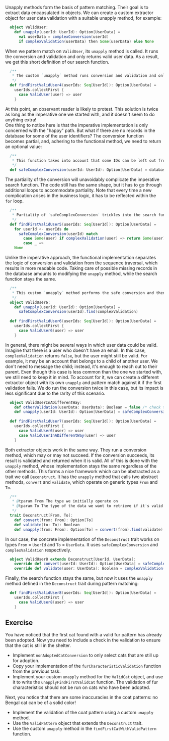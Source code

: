 Unapply methods form the basis of pattern matching.
Their goal is to extract data encapsulated in objects.
We can create a custom extractor object for user data validation with a suitable unapply method, for example:

```scala 3
  object ValidUser:
    def unapply(userId: UserId): Option[UserData] =
      val userData = complexConversion(userId)
      if complexValidation(userData) then Some(userData) else None
```

When we pattern match on `ValidUser`, its `unapply` method is called.
It runs the conversion and validation and only returns valid user data.
As a result, we get this short definition of our search function.

```scala 3
  /**
   * The custom `unapply` method runs conversion and validation and only returns valid user data.
   */
  def findFirstValidUser4(userIds: Seq[UserId]): Option[UserData] =
    userIds.collectFirst {
      case ValidUser(user) => user
    }
```

At this point, an observant reader is likely to protest.
This solution is twice as long as the imperative one we started with, and it doesn't seem to do anything extra!  
One thing to notice here is that the imperative implementation is only concerned with the "happy" path.
But what if there are no records in the database for some of the user identifiers?
The conversion function becomes partial, and, adhering to the functional method, we need to return an optional value:

```scala 3
  /** 
   * This function takes into account that some IDs can be left out from the database
   */
  def safeComplexConversion(userId: UserId): Option[UserData] = database.find(_.id == userId)
```

The partiality of the conversion will unavoidably complicate the imperative search function.
The code still has the same shape, but it has to go through additional loops to accommodate partiality.
Note that every time a new complication arises in the business logic, it has to be reflected within
the `for` loop.

```scala 3
  /**
   * Partiality of `safeComplexConversion` trickles into the search function. 
   */
  def findFirstValidUser5(userIds: Seq[UserId]): Option[UserData] =
    for userId <- userIds do
      safeComplexConversion(userId) match
        case Some(user) if complexValidation(user) => return Some(user)
        case _ =>
    None
```

Unlike the imperative approach, the functional implementation separates the logic of conversion and validation
from the sequence traversal, which results in more readable code.
Taking care of possible missing records in the database amounts to modifying the `unapply` method, while the
search function stays the same.

```scala 3
  /**
   * This custom `unapply` method performs the safe conversion and then validation.
   */
  object ValidUser6:
    def unapply(userId: UserId): Option[UserData] =
      safeComplexConversion(userId).find(complexValidation)
  
  def findFirstValidUser6(userIds: Seq[UserId]): Option[UserData] =
    userIds.collectFirst {
      case ValidUser6(user) => user
    }
```

In general, there might be several ways in which user data could be valid.
Imagine that there is a user who doesn't have an email.
In this case, `complexValidation` returns `false`, but the user might still be valid.
For example, it may be an account that belongs to a child of another user.
We don't need to message the child; instead, it's enough to reach out to their parent.
Even though this case is less common than the one we started with, we still need to keep it in mind.
To account for it, we can create a different extractor object with its own `unapply` and pattern match against it
if the first validation fails.
We do run the conversion twice in this case, but its impact is less significant due to the rarity of this scenario.

```scala 3
  object ValidUserInADifferentWay:
    def otherValidation(userData: UserData): Boolean = false /* check that it's a child user */
    def unapply(userId: UserId): Option[UserData] = safeComplexConversion(userId).find(otherValidation)
  
  def findFirstValidUser7(userIds: Seq[UserId]): Option[UserData] =
    userIds.collectFirst {
      case ValidUser6(user) => user
      case ValidUserInADifferentWay(user) => user
    }
```

Both extractor objects work in the same way.
They run a conversion method, which may or may not succeed.
If the conversion succeeds, its result is validated and returned when it is valid.
All of this is done with the `unapply` method, whose implementation stays the same regardless of the other methods.
This forms a nice framework which can be abstracted as a trait we call `Deconstruct`.
It has the `unapply` method that calls two abstract methods, `convert` and `validate`, which operate on generic
types `From` and `To`.

```scala 3
  /**
   * @tparam From The type we initially operate on
   * @tparam To The type of the data we want to retrieve if it's valid
   */
  trait Deconstruct[From, To]:
    def convert(from: From): Option[To]
    def validate(to: To): Boolean
    def unapply(from: From): Option[To] = convert(from).find(validate)
```

In our case, the concrete implementation of the `Deconstruct` trait works on types `From` = `UserId` and
`To` = `UserData`.
It uses `safeComplexConversion` and `complexValidation` respectively.

```scala 3
  object ValidUser8 extends Deconstruct[UserId, UserData]:
    override def convert(userId: UserId): Option[UserData] = safeComplexConversion(userId)
    override def validate(user: UserData): Boolean = complexValidation(user)
```

Finally, the search function stays the same, but now it uses the `unapply` method defined in
the `Deconstruct` trait during pattern matching:

```scala 3
  def findFirstValidUser8(userIds: Seq[UserId]): Option[UserData] =
    userIds.collectFirst {
      case ValidUser8(user) => user
    }
```

## Exercise

You have noticed that the first cat found with a valid fur pattern has already been adopted. 
Now you need to include a check in the validation to ensure that the cat is still in the shelter. 

* Implement `nonAdoptedCatConversion` to only select cats that are still up for adoption.
* Copy your implementation of the `furCharacteristicValidation` function from the previous task. 
* Implement your custom `unapply` method for the `ValidCat` object, and use it to write the `unapplyFindFirstValidCat` function. The validation of fur characteristics should not be run on cats who have been adopted. 

Next, you notice that there are some inaccuracies in the coat patterns: no Bengal cat can be of a solid color! 

* Implement the validation of the coat pattern using a custom `unapply` method. 
* Use the `ValidPattern` object that extends the `Deconstruct` trait.
* Use the custom `unapply` method in the `findFirstCatWithValidPattern` function. 


